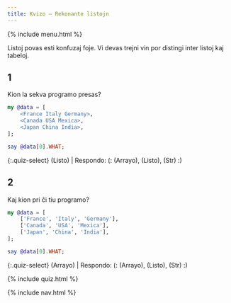 ```yaml
---
title: Kvizo — Rekonante listojn
---
```


{% include menu.html %}

Listoj povas esti konfuzaj foje. Vi devas trejni vin por distingi inter listoj kaj tabeloj.

## 1

Kion la sekva programo presas?

```raku
my @data = [
    <France Italy Germany>,
    <Canada USA Mexica>,
    <Japan China India>,
];

say @data[0].WHAT;
```

{:.quiz-select}
(Listo) | Respondo: (: (Arrayo), (Listo), (Str) :)

## 2

Kaj kion pri ĉi tiu programo?

```raku
my @data = [
    ['France', 'Italy', 'Germany'],
    ['Canada', 'USA', 'Mexica'],
    ['Japan', 'China', 'India'],
];

say @data[0].WHAT;
```

{:.quiz-select}
(Arrayo) | Respondo: (: (Arrayo), (Listo), (Str) :)


{% include quiz.html %}

{% include nav.html %}